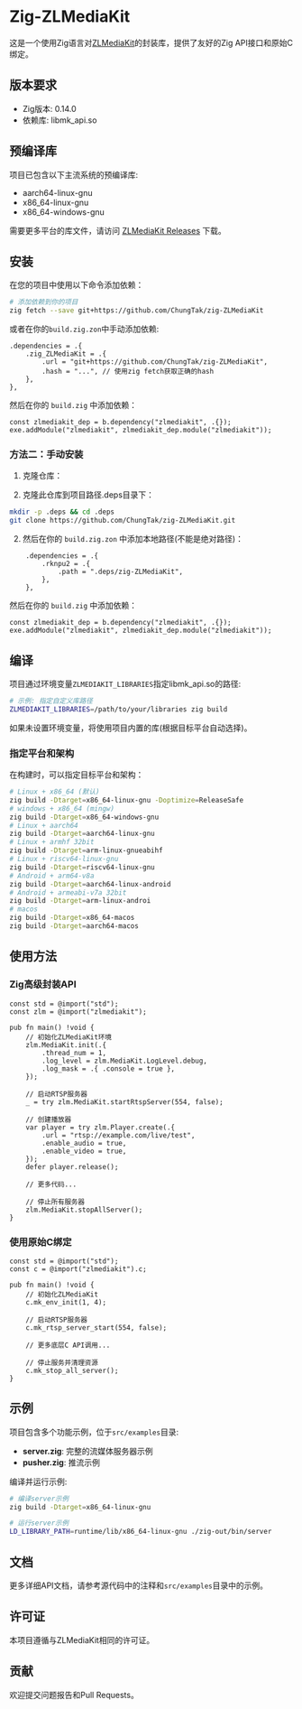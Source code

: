 # Zig-ZLMediaKit

这是一个使用Zig语言对[ZLMediaKit](https://github.com/ZLMediaKit/ZLMediaKit)的封装库，提供了友好的Zig API接口和原始C绑定。

## 版本要求

- Zig版本: 0.14.0
- 依赖库: libmk_api.so

## 预编译库

项目已包含以下主流系统的预编译库:
- aarch64-linux-gnu
- x86_64-linux-gnu
- x86_64-windows-gnu

需要更多平台的库文件，请访问 [ZLMediaKit Releases](https://github.com/ChungTak/ZLMediaKit/releases) 下载。

## 安装

在您的项目中使用以下命令添加依赖：

```bash
# 添加依赖到你的项目
zig fetch --save git+https://github.com/ChungTak/zig-ZLMediaKit
```

或者在你的`build.zig.zon`中手动添加依赖:

```zig
.dependencies = .{
    .zig_ZLMediaKit = .{
        .url = "git+https://github.com/ChungTak/zig-ZLMediaKit",
        .hash = "...", // 使用zig fetch获取正确的hash
    },
},
```

然后在你的 `build.zig` 中添加依赖：

```zig
const zlmediakit_dep = b.dependency("zlmediakit", .{});
exe.addModule("zlmediakit", zlmediakit_dep.module("zlmediakit"));
```


### 方法二：手动安装

1. 克隆仓库：

1. 克隆此仓库到项目路径.deps目录下：
```bash
mkdir -p .deps && cd .deps
git clone https://github.com/ChungTak/zig-ZLMediaKit.git
```

2. 然后在你的 `build.zig.zon` 中添加本地路径(不能是绝对路径)：
```zig
    .dependencies = .{
        .rknpu2 = .{
            .path = ".deps/zig-ZLMediaKit",
        },
    },
```

然后在你的 `build.zig` 中添加依赖：

```zig
const zlmediakit_dep = b.dependency("zlmediakit", .{});
exe.addModule("zlmediakit", zlmediakit_dep.module("zlmediakit"));
```

## 编译

项目通过环境变量`ZLMEDIAKIT_LIBRARIES`指定libmk_api.so的路径:

```bash
# 示例: 指定自定义库路径
ZLMEDIAKIT_LIBRARIES=/path/to/your/libraries zig build
```

如果未设置环境变量，将使用项目内置的库(根据目标平台自动选择)。


### 指定平台和架构

在构建时，可以指定目标平台和架构：

```bash
# Linux + x86_64 (默认)
zig build -Dtarget=x86_64-linux-gnu -Doptimize=ReleaseSafe
# windows + x86_64 (mingw)
zig build -Dtarget=x86_64-windows-gnu
# Linux + aarch64
zig build -Dtarget=aarch64-linux-gnu
# Linux + armhf 32bit
zig build -Dtarget=arm-linux-gnueabihf
# Linux + riscv64-linux-gnu
zig build -Dtarget=riscv64-linux-gnu
# Android + arm64-v8a
zig build -Dtarget=aarch64-linux-android
# Android + armeabi-v7a 32bit
zig build -Dtarget=arm-linux-androi
# macos
zig build -Dtarget=x86_64-macos
zig build -Dtarget=aarch64-macos

```

## 使用方法

### Zig高级封装API

```zig
const std = @import("std");
const zlm = @import("zlmediakit");

pub fn main() !void {
    // 初始化ZLMediaKit环境
    zlm.MediaKit.init(.{
        .thread_num = 1,
        .log_level = zlm.MediaKit.LogLevel.debug,
        .log_mask = .{ .console = true },
    });

    // 启动RTSP服务器
    _ = try zlm.MediaKit.startRtspServer(554, false);

    // 创建播放器
    var player = try zlm.Player.create(.{
        .url = "rtsp://example.com/live/test",
        .enable_audio = true,
        .enable_video = true,
    });
    defer player.release();

    // 更多代码...
    
    // 停止所有服务器
    zlm.MediaKit.stopAllServer();
}
```

### 使用原始C绑定

```zig
const std = @import("std");
const c = @import("zlmediakit").c;

pub fn main() !void {
    // 初始化ZLMediaKit
    c.mk_env_init(1, 4);
    
    // 启动RTSP服务器
    c.mk_rtsp_server_start(554, false);
    
    // 更多底层C API调用...
    
    // 停止服务并清理资源
    c.mk_stop_all_server();
}
```

## 示例

项目包含多个功能示例，位于`src/examples`目录:

- **server.zig**: 完整的流媒体服务器示例
- **pusher.zig**: 推流示例

编译并运行示例:

```bash
# 编译server示例
zig build -Dtarget=x86_64-linux-gnu 

# 运行server示例
LD_LIBRARY_PATH=runtime/lib/x86_64-linux-gnu ./zig-out/bin/server
```

## 文档

更多详细API文档，请参考源代码中的注释和`src/examples`目录中的示例。

## 许可证

本项目遵循与ZLMediaKit相同的许可证。

## 贡献

欢迎提交问题报告和Pull Requests。 